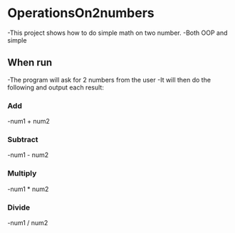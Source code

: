 # OperationsOn2numbers
-This project shows how to do simple math on two number.
-Both OOP and simple

## When run
-The program will ask for 2 numbers from the user
-It will then do the following and output each result:

### Add 
-num1 + num2

### Subtract
-num1 - num2

### Multiply
-num1 * num2

### Divide
-num1 / num2
